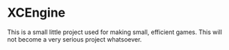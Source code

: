 # XCEngine
This is a small little project used for making small, efficient games. This will not become a very serious project whatsoever.
